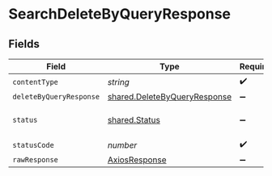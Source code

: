 # SearchDeleteByQueryResponse


## Fields

| Field                                                                        | Type                                                                         | Required                                                                     | Description                                                                  |
| ---------------------------------------------------------------------------- | ---------------------------------------------------------------------------- | ---------------------------------------------------------------------------- | ---------------------------------------------------------------------------- |
| `contentType`                                                                | *string*                                                                     | :heavy_check_mark:                                                           | N/A                                                                          |
| `deleteByQueryResponse`                                                      | [shared.DeleteByQueryResponse](../../models/shared/deletebyqueryresponse.md) | :heavy_minus_sign:                                                           | OK                                                                           |
| `status`                                                                     | [shared.Status](../../models/shared/status.md)                               | :heavy_minus_sign:                                                           | Default error response                                                       |
| `statusCode`                                                                 | *number*                                                                     | :heavy_check_mark:                                                           | N/A                                                                          |
| `rawResponse`                                                                | [AxiosResponse](https://axios-http.com/docs/res_schema)                      | :heavy_minus_sign:                                                           | N/A                                                                          |